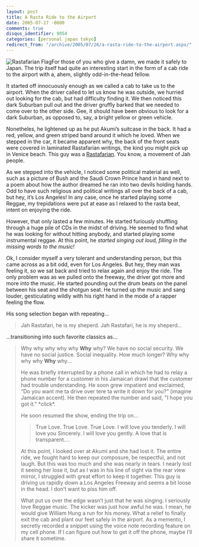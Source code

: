```yaml
---
layout: post
title: A Rasta Ride to the Airport
date: 2005-07-27 -0800
comments: true
disqus_identifier: 9054
categories: [personal japan tokyo]
redirect_from: "/archive/2005/07/26/a-rasta-ride-to-the-airport.aspx/"
---
```


![Rastafarian Flag](https://haacked.com/images/RastafariFlag.jpg)For
those of you who give a damn, we made it safely to Japan. The trip
itself had quite an interesting start in the form of a cab ride to the
airport with a, ahem, slightly odd-in-the-head fellow.

It started off innocuously enough as we called a cab to take us to the
airport. When the driver called to let us know he was outside, we
hurried out looking for the cab, but had difficulty finding it. We then
noticed this dark Suburban pull out and the driver gruffly barked that
we needed to come over to the other side. Gee, it should have been
obvious to look for a dark Suburban, as opposed to, say, a bright yellow
or green vehicle.

Nonetheles, he lightened up as he put Akumi’s suitcase in the back. It
had a red, yellow, and green striped band around it which he loved. When
we stepped in the car, it became apparent why, the back of the front
seats were covered in laminated Rastafarian writings, the kind you might
pick up in Venice beach. This guy was a
[Rastafarian](http://en.wikipedia.org/wiki/Rastafari). You know, a
movement of Jah people.

As we stepped into the vehicle, I noticed some political material as
well, such as a picture of Bush and the Saudi Crown Prince hand in hand
next to a poem about how the author dreamed he ran into two devils
holding hands. Odd to have such religious and political writings all
over the back of a cab, but hey, it’s Los Angeles! In any case, once he
started playing some Reggae, my trepidations were put at ease as I
relaxed to the rasta beat, intent on enjoying the ride.

However, that only lasted a few minutes. He started furiously shuffling
through a huge pile of CDs in the midst of driving. He seemed to find
what he was looking for without hitting anybody, and started playing
some instrumental reggae. At this point, he *started singing out loud,
filling in the missing words to the music!*

Ok, I consider myself a very tolerant and understanding person, but this
came across as a bit odd, even for Los Angeles. But hey, they man was
feeling it, so we sat back and tried to relax again and enjoy the ride.
The only problem was as we pulled onto the freeway, the driver got more
and more into the music. He started pounding out the drum beats on the
panel between his seat and the shotgun seat. He turned up the music and
sang louder, gesticulating wildly with his right hand in the mode of a
rapper feeling the flow.

His song selection began with repeating...

> Jah Rastafari, he is my sheperd. Jah Rastafari, he is my sheperd...

...transitioning into such favorite classics as...

> Why why why why why **Why** why? We have no social security. We have
> no social justice. Social inequality. How much longer? Why why why why
> **Why** why...
>
> He was briefly interrupted by a phone call in which he had to relay a
> phone number for a customer in his Jamaican drawl that the customer
> had trouble understanding. He soon grew impatient and exclaimed, “Do
> you want me ta drive over tere ta write it down for you?” (imagine
> Jamaican accent). He then repeated the number and said, "I hope you
> got it." \*click\*.
>
> He soon resumed the show, ending the trip on...
>
> > True Love. True Love. True Love. I will love you tenderly. I will
> > love you Sincerely. I will love you gently. A love that is
> > transparent....
>
> At this point, I looked over at Akumi and she had lost it. The entire
> ride, we fought hard to keep our composure, be respectful, and not
> laugh. But this was too much and she was nearly in tears. I nearly
> lost it seeing her lose it, but as I was in his line of sight via the
> rear view mirror, I struggled with great effort to keep it together.
> This guy is driving us rapidly down a Los Angeles Freeway and seems a
> bit loose in the head. I don’t want to piss him off.
>
> What put us over the edge wasn’t just that he was singing. I seriously
> love Reggae music. The kicker was just how awful he was. I mean, he
> would give William Hung a run for his money. What a relief to finally
> exit the cab and plant our feet safely in the airport. As a memento, I
> secretly recorded a snippet using the voice note recording feature on
> my cell phone. If I can figure out how to get it off the phone, maybe
> I’ll share it sometime.

